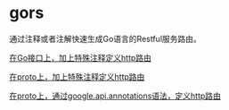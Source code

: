 # gors 
通过注释或者注解快速生成Go语言的Restful服务路由。

[在Go接口上，加上特殊注释定义http路由](README_go_comment.MD)

[在proto上，加上特殊注释定义http路由](README_proto_comment.MD)

[在proto上，通过google.api.annotations语法，定义http路由](README_proto_annotations.MD)